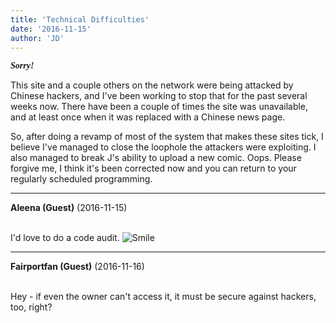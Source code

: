 ```yaml
---
title: 'Technical Difficulties'
date: '2016-11-15'
author: 'JD'
---
```


<p><span style="font-family: Comic Sans MS;"></span><em><strong><span style="font-family: Comic Sans MS;">Sorry!</span></strong></em></p><p>This site and a couple others on the network were being attacked by Chinese hackers, and I've been working to stop that for the past several weeks now.  There have been a couple of times the site was unavailable, and at least once when it was replaced with a Chinese news page. </p><p>So, after doing a revamp of most of the system that makes these sites tick, I believe I've managed to close the loophole the attackers were exploiting.  I also managed to break J's ability to upload a new comic. Oops.  Please forgive me, I think it's been corrected now and you can return to your regularly scheduled programming.</p>

---
**Aleena (Guest)** (2016-11-15)

<br> I'd love to do a code audit. <img src="/smilies/smile.gif" alt="Smile" border="0">

---
**Fairportfan (Guest)** (2016-11-16)

<br> Hey - if even the owner can't access it, it must be secure against hackers, too, right?

